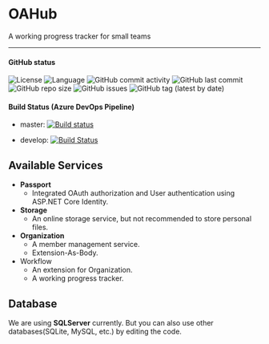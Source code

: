 # OAHub

A working progress tracker for small teams

---

#### GitHub status
![License](https://img.shields.io/github/license/SimplePlatformWeb/OAHub)
![Language](https://img.shields.io/github/languages/top/SimplePlatformWeb/OAHub)
![GitHub commit activity](https://img.shields.io/github/commit-activity/w/SimplePlatformWeb/OAHub)
![GitHub last commit](https://img.shields.io/github/last-commit/SimplePlatformWeb/OAHub)
![GitHub repo size](https://img.shields.io/github/repo-size/SimplePlatformWeb/OAHub)
![GitHub issues](https://img.shields.io/github/issues/SimplePlatformWeb/OAHub)
![GitHub tag (latest by date)](https://img.shields.io/github/v/tag/SimplePlatformWeb/OAHub)

#### Build Status (Azure DevOps Pipeline)

- master: [![Build status](https://dev.azure.com/SimplePlatform/OAHub/_apis/build/status/%5BRelease%20master%20branch%5D%20OAHub-ASP.NET%20Core-CI)](https://dev.azure.com/SimplePlatform/OAHub/_build/latest?definitionId=24)

- develop: [![Build Status](https://dev.azure.com/SimplePlatform/OAHub/_apis/build/status/SimplePlatformWeb.OAHub?branchName=master)](https://dev.azure.com/SimplePlatform/OAHub/_build/latest?definitionId=22&branchName=develop)
  



## Available Services

- **Passport**
  - Integrated OAuth authorization and User authentication using ASP.NET Core Identity.
- **Storage**
  - An online storage service, but not recommended to store personal files.
- **Organization**
  - A member management service.
  - Extension-As-Body.
- Workflow
  - An extension for Organization.
  - A working progress tracker.



## Database

We are using **SQLServer** currently. But you can also use other databases(SQLite, MySQL, etc.) by editing the code.



